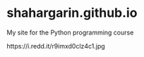 # shahargarin.github.io

My site for the Python programming course


<p>https://i.redd.it/r9imxd0clz4c1.jpg</p>
